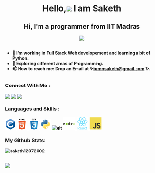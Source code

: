 <h1 align="center"><b>Hello,<img src="https://media.giphy.com/media/hvRJCLFzcasrR4ia7z/giphy.gif" width="35px"> I am Saketh<b></h1>
<h2 align="center">Hi, I'm a programmer from IIT Madras</h2>

 <p align="center"> <img src="https://komarev.com/ghpvc/?username=saketh12072002&label=Profile%20Views&color=0e75b6&style=flat"/> </p>
 
##
 - 🔭  I'm working in Full Stack Web developement and learning a bit of <b>Python</b>.
 - 🌱  Exploring different areas of Programming.
 - 📫 How to reach me: Drop an Email at ✨brmnsaketh@gmail.com ✨.
##

<h3><b>Connect With Me :</b></h3>
<p align="left">
    <a href=https://twitter.com/12Iamsaketh target="blank"><img align="center" 
            src="https://cdn.iconscout.com/icon/free/png-256/twitter-241-721979.png" height="35"></a>
    <a href=https://www.instagram.com/iamsaketh.1207/ target="blank"><img align="center"
            src="https://cdn.iconscout.com/icon/free/png-64/instagram-216-721958.png" height="35"></a>
    <a href="https://www.facebook.com/lucky.bokka.7/" target="blank"><img align="center"
            src="https://cdn.iconscout.com/icon/free/png-64/facebook-2038471-1718509.png" height="35"></a></p>

   <h3 align="left"><b>Languages and Skills :</b></h3>
   <a href="https://www.cprogramming.com/" target="_blank"> <img
            src="https://raw.githubusercontent.com/devicons/devicon/master/icons/c/c-original.svg" alt="c" width="35"
            height="35" /> </a>
   <a href="https://www.w3.org/html/" target="_blank"> <img
            src="https://raw.githubusercontent.com/devicons/devicon/master/icons/html5/html5-original-wordmark.svg"
             width="35" height="35"/> </a>
   <a href="https://www.w3schools.com/css/" target="_blank">
        <img src="https://raw.githubusercontent.com/devicons/devicon/master/icons/css3/css3-original-wordmark.svg"
             width="35" height="35"/> </a>  
   <a href="https://www.python.org" target="_blank"> <img
            src="https://raw.githubusercontent.com/devicons/devicon/master/icons/python/python-original.svg"
             width="35" height="35"/> </a>
  <a href="https://git-scm.com/" target="_blank" title ="git"> <img
            src="https://www.vectorlogo.zone/logos/git-scm/git-scm-icon.svg" alt="git" width="40" height="40" /> </a>
  <a href="https://nodejs.org" target="_blank" title ="Node.js"> <img
            src="https://raw.githubusercontent.com/devicons/devicon/master/icons/nodejs/nodejs-original-wordmark.svg"
            alt="nodejs" width="40" height="40" /> </a>
  <a href="https://reactjs.org/" target="_blank" title ="React.js"> <img
            src="https://raw.githubusercontent.com/devicons/devicon/master/icons/react/react-original-wordmark.svg"
            alt="react" width="40" height="40" /> </a>
     <a href="https://developer.mozilla.org/en-US/docs/Web/JavaScript" target="_blank" title ="JavaScript"> <img
            src="https://raw.githubusercontent.com/devicons/devicon/master/icons/javascript/javascript-original.svg"
            alt="javascript" width="40" height="40" /> </a><br>
 
 <h3><b>My Github Stats:</b></h3>
 <p> <img src="https://github-readme-stats.vercel.app/api?username=saketh12072002&show_icons=true&theme=gotham" alt="saketh12072002"/></p><br>
<div>
    <a href="https://github.com/anuraghazra/github-readme-stats">
      <img width=500 src="https://github-readme-stats.vercel.app/api/top-langs/?username=saketh12072002&langs_count=20&theme=highcontrast&layout=compact&custom_title=Most used languages on GitHub" />
    </a>
</div>
